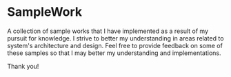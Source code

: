# SampleWork

A collection of sample works that I have implemented as a result of my pursuit for knowledge.  I strive to better my understanding in areas related to system's architecture and design.  Feel free to provide feedback on some of these samples so that I may better my understanding and implementations. 

Thank you!
